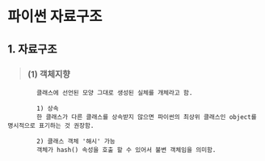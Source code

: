 # 파이썬 자료구조 

## 1. 자료구조
>   ### (1) 객체지향
            클래스에 선언된 모양 그대로 생성된 실체를 개체라고 함.

            1) 상속
            한 클래스가 다른 클래스를 상속받지 않으면 파이썬의 최상위 클래스인 object를 명시적으로 표기하는 것 권장함.

            2) 클래스 객체 '해시' 가능
            객체가 hash() 속성을 호출 할 수 있어서 불변 객체임을 의미함.